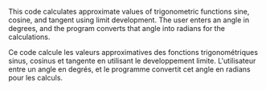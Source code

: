 This code calculates approximate values of trigonometric functions sine, cosine, and tangent using limit development. The user enters an angle in degrees, and the program converts that angle into radians for the calculations.

Ce code calcule les valeurs approximatives des fonctions trigonométriques sinus, cosinus et tangente en utilisant le developpement limite. L'utilisateur entre un angle en degrés, et le programme convertit cet angle en radians pour les calculs.
